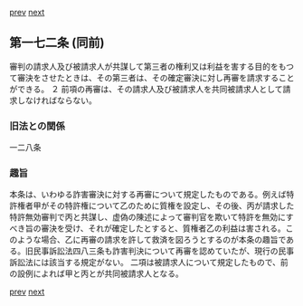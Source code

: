 [prev](/specific/markdowns/特許法/237_Mp-Ch_7-At_171.md)
[next](/specific/markdowns/特許法/239_Mp-Ch_7-At_173.md)
## 第一七二条 (同前)
審判の請求人及び被請求人が共謀して第三者の権利又は利益を害する目的をもつて審決をさせたときは、その第三者は、その確定審決に対し再審を請求することができる。
２ 前項の再審は、その請求人及び被請求人を共同被請求人として請求しなければならない。

### 旧法との関係
一二八条

### 趣旨
本条は、いわゆる詐害審決に対する再審について規定したものである。例えば特許権者甲がその特許権について乙のために質権を設定し、その後、丙が請求した特許無効審判で丙と共謀し、虚偽の陳述によって審判官を欺いて特許を無効にすべき旨の審決を受け、それが確定したとすると、質権者乙の利益は害される。このような場合、乙に再審の請求を許して救済を図ろうとするのが本条の趣旨である。旧民事訴訟法四八三条も詐害判決について再審を認めていたが、現行の民事訴訟法には該当する規定がない。
二項は被請求人について規定したもので、前の設例によれば甲と丙とが共同被請求人となる。

[prev](/specific/markdowns/特許法/237_Mp-Ch_7-At_171.md)
[next](/specific/markdowns/特許法/239_Mp-Ch_7-At_173.md)